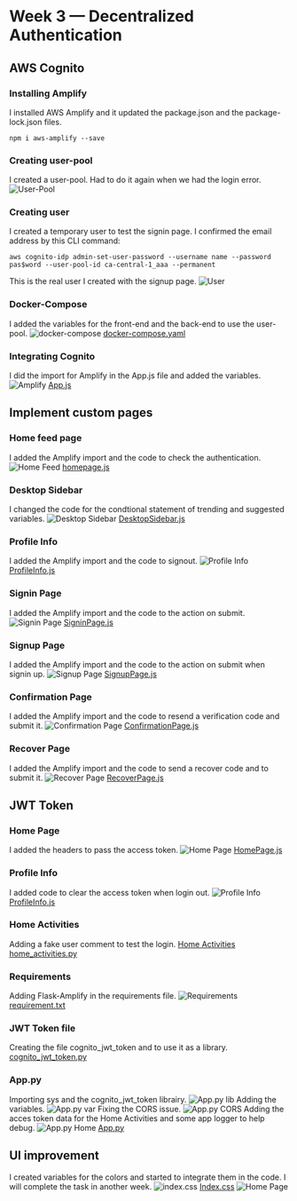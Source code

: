 # Week 3 — Decentralized Authentication


## AWS Cognito

### Installing Amplify
I installed AWS Amplify and it updated the package.json and the package-lock.json files.
```
npm i aws-amplify --save
```

### Creating user-pool
I created a user-pool. Had to do it again when we had the login error.
![User-Pool](/journal/assets/UserPool1_w3.png "User-Pool")

### Creating user
I created a temporary user to test the signin page. I confirmed the email address by this CLI command: 
```
aws cognito-idp admin-set-user-password --username name --password pas$word --user-pool-id ca-central-1_aaa --permanent
```
This is the real user I created with the signup page.
![User](/journal/assets/User1_w3.png "User")

### Docker-Compose
I added the variables for the front-end and the back-end to use the user-pool.
![docker-compose](/journal/assets/docker-compose1_w3.png "Docker-Compose")
[docker-compose.yaml](https://github.com/CFelt22/aws-bootcamp-cruddur-2023/blob/main/docker-compose.yaml)

### Integrating Cognito
I did the import for Amplify in the App.js file and added the variables.
![Amplify](/journal/assets/amplify1_w3.png "Amplify")
[App.js](https://github.com/CFelt22/aws-bootcamp-cruddur-2023/blob/main/frontend-react-js/src/App.js)

## Implement custom pages

### Home feed page
I added the Amplify import and the code to check the authentication.
![Home Feed](/journal/assets/home_page1_w3.png "Home Page")
[homepage.js](https://github.com/CFelt22/aws-bootcamp-cruddur-2023/blob/main/frontend-react-js/src/pages/HomeFeedPage.js)

### Desktop Sidebar
I changed the code for the condtional statement of trending and suggested variables.
![Desktop Sidebar](/journal/assets/desktop_sidebar1_w3.png "Desktop Sidebar")
[DesktopSidebar.js](https://github.com/CFelt22/aws-bootcamp-cruddur-2023/blob/main/frontend-react-js/src/components/DesktopSidebar.js)

### Profile Info
I added the Amplify import and the code to signout.
![Profile Info](/journal/assets/profile_info1_w3.png "Profile Info")
[ProfileInfo.js](https://github.com/CFelt22/aws-bootcamp-cruddur-2023/blob/main/frontend-react-js/src/components/ProfileInfo.js)

### Signin Page
I added the Amplify import and the code to the action on submit.
![Signin Page](/journal/assets/signin1_w3.png "Signin Page")
[SigninPage.js](https://github.com/CFelt22/aws-bootcamp-cruddur-2023/blob/main/frontend-react-js/src/pages/SigninPage.js)

### Signup Page
I added the Amplify import and the code to the action on submit when signin up.
![Signup Page](/journal/assets/signup1_w3.png "Signup Page")
[SignupPage.js](https://github.com/CFelt22/aws-bootcamp-cruddur-2023/blob/main/frontend-react-js/src/pages/SignupPage.js)

### Confirmation Page
I added the Amplify import and the code to resend a verification code and submit it.
![Confirmation Page](/journal/assets/confirmation1_w3.png "Confirmation Page")
[ConfirmationPage.js](https://github.com/CFelt22/aws-bootcamp-cruddur-2023/blob/main/frontend-react-js/src/pages/ConfirmationPage.js)

### Recover Page
I added the Amplify import and the code to send a recover code and to submit it.
![Recover Page](/journal/assets/recover1_w3.png "Recover Page")
[RecoverPage.js](https://github.com/CFelt22/aws-bootcamp-cruddur-2023/blob/main/frontend-react-js/src/pages/RecoverPage.js)

## JWT Token

### Home Page
I added the headers to pass the access token.
![Home Page](/journal/assets/home_page2_w3.png "Home Page")
[HomePage.js](https://github.com/CFelt22/aws-bootcamp-cruddur-2023/blob/main/frontend-react-js/src/pages/HomeFeedPage.js)

###  Profile Info
I added code to clear the access token when login out.
![Profile Info](/journal/assets/profile_info2_w3.png "Profile Info")
[ProfileInfo.js](https://github.com/CFelt22/aws-bootcamp-cruddur-2023/blob/main/frontend-react-js/src/components/ProfileInfo.js)

### Home Activities
Adding a fake user comment to test the login.
[Home Activities](/journal/assets/home_activities1_w3.png "Home Activities")
[home_activities.py](https://github.com/CFelt22/aws-bootcamp-cruddur-2023/blob/main/backend-flask/services/home_activities.py)

### Requirements
Adding Flask-Amplify in the requirements file.
![Requirements](/journal/assets/requirements1_w3.png "Requirements")
[requirement.txt](https://github.com/CFelt22/aws-bootcamp-cruddur-2023/blob/main/backend-flask/requirements.txt)

### JWT Token file
Creating the file cognito_jwt_token and to use it as a library.
[cognito_jwt_token.py](https://github.com/CFelt22/aws-bootcamp-cruddur-2023/blob/main/backend-flask/lib/cognito_jwt_token.py)

### App.py
Importing sys and the cognito_jwt_token librairy.
![App.py lib](/journal/assets/librairy1_w3.png "Librairy")
Adding the variables.
![App.py var](/journal/assets/var1_w3.png "Variables")
Fixing the CORS issue.
![App.py CORS](/journal/assets/cors1_w3.png "CORS")
Adding the acces token data for the Home Activities and some app logger to help debug.
![App.py Home](/journal/assets/home1_w3.png "Home Activities")
[App.py](https://github.com/CFelt22/aws-bootcamp-cruddur-2023/blob/main/backend-flask/app.py)

## UI improvement
I created variables for the colors and started to integrate them in the code. I will complete the task in another week.
![index.css](/journal/assets/index1_w3.png "Index.css")
[Index.css](https://github.com/CFelt22/aws-bootcamp-cruddur-2023/blob/main/frontend-react-js/src/index.css)
![Home Page](/journal/assets/Login1_w3.png "Home Page")
